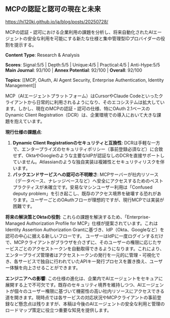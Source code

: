 ## MCPの認証と認可の現在と未来

https://hi120ki.github.io/ja/blog/posts/20250728/

MCPの認証・認可における企業利用の課題を分析し、将来自動化されたAIエージェントの安全な利用を可能にする新たな仕様と集中管理型IDプロバイダーの役割を提示する。

**Content Type**: Research & Analysis

**Scores**: Signal:5/5 | Depth:5/5 | Unique:4/5 | Practical:4/5 | Anti-Hype:5/5
**Main Journal**: 93/100 | **Annex Potential**: 92/100 | **Overall**: 92/100

**Topics**: [[MCP, OAuth, AI Agent Security, Enterprise Authentication, Identity Management]]

MCP（AIエージェントプラットフォーム）はCursorやClaude Codeといったクライアントから日常的に利用されるようになり、そのエコシステムは拡大しています。しかし、現在のMCPの認証・認可の仕様、特にOAuth 2.1ベースのDynamic Client Registration（DCR）は、企業環境での導入において大きな課題を抱えています。

**現行仕様の課題点**:
1.  **Dynamic Client Registrationのセキュリティと互換性**: DCRは手軽な一方で、エンタープライズのセキュリティポリシー（事前登録必須など）に合致せず、OktaやGoogleのような主要なIdPが認証なしのDCRを直接サポートしていません。Atlassianのような独自実装は複雑性とセキュリティリスクを伴います。
2.  **バックエンドサービスへの認可の不明瞭さ**: MCPサーバーが社内リソース（データベース、ナレッジベースなど）へ安全にアクセスするためのベストプラクティスが未確立です。安易なマシンユーザー利用は「Confused deputy problem」を引き起こし、既存のアクセス境界を破壊する恐れがあります。ユーザーごとのOAuthフローが理想的ですが、現行MCPでは実装が困難です。

**将来の解決策とOktaの役割**:
これらの課題を解決するため、「Enterprise-Managed Authorization Profile for MCP」仕様が提案されています。これはIdentity Assertion Authorization Grantに基づき、IdP（Okta、Googleなど）を認可の中心に据える新しいフローです。
ユーザーはIdPに一度ログインするだけで、MCPクライアントがブラウザを介さずに、そのユーザーの権限に応じたサービスごとのアクセストークンを自動取得できるようになります。これにより、エンタープライズ管理者はアクセストークンの発行を一元的に管理・可視化でき、各サービスで独自に行われていたAPIキー発行プロセスを置き換え、ユーザー体験を向上させることができます。

**エンジニアへの影響**:
この仕様の進化は、企業内でAIエージェントをセキュアに展開する上で不可欠です。既存のセキュリティ境界を維持しつつ、AIエージェントが個々のユーザー権限に基づいて機密性の高い社内リソースにアクセスできる道を開きます。現時点では各サービスの対応状況やMCPクライアントの事前登録など懸念点は残りますが、本稿は今後のAIエージェントの安全な利用と管理のロードマップ策定に役立つ重要な知見を提供します。